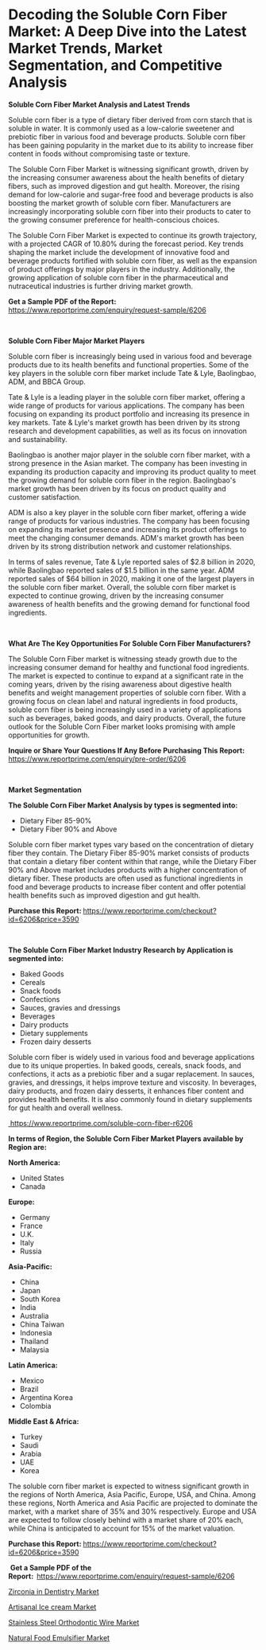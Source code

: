 <p><h1>Decoding the Soluble Corn Fiber Market: A Deep Dive into the Latest Market Trends, Market Segmentation, and Competitive Analysis</h1></p><p><strong>Soluble Corn Fiber Market Analysis and Latest Trends</strong></p>
<p><p>Soluble corn fiber is a type of dietary fiber derived from corn starch that is soluble in water. It is commonly used as a low-calorie sweetener and prebiotic fiber in various food and beverage products. Soluble corn fiber has been gaining popularity in the market due to its ability to increase fiber content in foods without compromising taste or texture.</p><p>The Soluble Corn Fiber Market is witnessing significant growth, driven by the increasing consumer awareness about the health benefits of dietary fibers, such as improved digestion and gut health. Moreover, the rising demand for low-calorie and sugar-free food and beverage products is also boosting the market growth of soluble corn fiber. Manufacturers are increasingly incorporating soluble corn fiber into their products to cater to the growing consumer preference for health-conscious choices.</p><p>The Soluble Corn Fiber Market is expected to continue its growth trajectory, with a projected CAGR of 10.80% during the forecast period. Key trends shaping the market include the development of innovative food and beverage products fortified with soluble corn fiber, as well as the expansion of product offerings by major players in the industry. Additionally, the growing application of soluble corn fiber in the pharmaceutical and nutraceutical industries is further driving market growth.</p></p>
<p><strong>Get a Sample PDF of the Report:&nbsp;</strong> <a href="https://www.reportprime.com/enquiry/request-sample/6206">https://www.reportprime.com/enquiry/request-sample/6206</a></p>
<p>&nbsp;</p>
<p><strong>Soluble Corn Fiber Major Market Players</strong></p>
<p><p>Soluble corn fiber is increasingly being used in various food and beverage products due to its health benefits and functional properties. Some of the key players in the soluble corn fiber market include Tate & Lyle, Baolingbao, ADM, and BBCA Group.</p><p>Tate & Lyle is a leading player in the soluble corn fiber market, offering a wide range of products for various applications. The company has been focusing on expanding its product portfolio and increasing its presence in key markets. Tate & Lyle's market growth has been driven by its strong research and development capabilities, as well as its focus on innovation and sustainability.</p><p>Baolingbao is another major player in the soluble corn fiber market, with a strong presence in the Asian market. The company has been investing in expanding its production capacity and improving its product quality to meet the growing demand for soluble corn fiber in the region. Baolingbao's market growth has been driven by its focus on product quality and customer satisfaction.</p><p>ADM is also a key player in the soluble corn fiber market, offering a wide range of products for various industries. The company has been focusing on expanding its market presence and increasing its product offerings to meet the changing consumer demands. ADM's market growth has been driven by its strong distribution network and customer relationships.</p><p>In terms of sales revenue, Tate & Lyle reported sales of $2.8 billion in 2020, while Baolingbao reported sales of $1.5 billion in the same year. ADM reported sales of $64 billion in 2020, making it one of the largest players in the soluble corn fiber market. Overall, the soluble corn fiber market is expected to continue growing, driven by the increasing consumer awareness of health benefits and the growing demand for functional food ingredients.</p></p>
<p>&nbsp;</p>
<p><strong>What Are The Key Opportunities For Soluble Corn Fiber Manufacturers?</strong></p>
<p><p>The Soluble Corn Fiber market is witnessing steady growth due to the increasing consumer demand for healthy and functional food ingredients. The market is expected to continue to expand at a significant rate in the coming years, driven by the rising awareness about digestive health benefits and weight management properties of soluble corn fiber. With a growing focus on clean label and natural ingredients in food products, soluble corn fiber is being increasingly used in a variety of applications such as beverages, baked goods, and dairy products. Overall, the future outlook for the Soluble Corn Fiber market looks promising with ample opportunities for growth.</p></p>
<p><strong>Inquire or Share Your Questions If Any Before Purchasing This Report:</strong> <a href="https://www.reportprime.com/enquiry/pre-order/6206">https://www.reportprime.com/enquiry/pre-order/6206</a></p>
<p>&nbsp;</p>
<p><strong>Market Segmentation</strong></p>
<p><strong>The Soluble Corn Fiber Market Analysis by types is segmented into:</strong></p>
<p><ul><li>Dietary Fiber 85-90%</li><li>Dietary Fiber 90% and Above</li></ul></p>
<p><p>Soluble corn fiber market types vary based on the concentration of dietary fiber they contain. The Dietary Fiber 85-90% market consists of products that contain a dietary fiber content within that range, while the Dietary Fiber 90% and Above market includes products with a higher concentration of dietary fiber. These products are often used as functional ingredients in food and beverage products to increase fiber content and offer potential health benefits such as improved digestion and gut health.</p></p>
<p><strong>Purchase this Report:&nbsp;</strong><a href="https://www.reportprime.com/checkout?id=6206&price=3590">https://www.reportprime.com/checkout?id=6206&price=3590</a></p>
<p>&nbsp;</p>
<p><strong>The Soluble Corn Fiber Market Industry Research by Application is segmented into:</strong></p>
<p><ul><li>Baked Goods</li><li>Cereals</li><li>Snack foods</li><li>Confections</li><li>Sauces, gravies and dressings</li><li>Beverages</li><li>Dairy products</li><li>Dietary supplements</li><li>Frozen dairy desserts</li></ul></p>
<p><p>Soluble corn fiber is widely used in various food and beverage applications due to its unique properties. In baked goods, cereals, snack foods, and confections, it acts as a prebiotic fiber and a sugar replacement. In sauces, gravies, and dressings, it helps improve texture and viscosity. In beverages, dairy products, and frozen dairy desserts, it enhances fiber content and provides health benefits. It is also commonly found in dietary supplements for gut health and overall wellness.</p></p>
<p><a href="https://www.reportprime.com/soluble-corn-fiber-r6206">&nbsp;https://www.reportprime.com/soluble-corn-fiber-r6206</a></p>
<p><strong>In terms of Region, the Soluble Corn Fiber Market Players available by Region are:</strong></p>
<p>
    <p> <strong> North America: </strong>
        <ul>
            <li>United States</li>
            <li>Canada</li>
        </ul>
        </p> 
    <p> <strong> Europe: </strong>
        <ul>
            <li>Germany</li>
            <li>France</li>
            <li>U.K.</li>
            <li>Italy</li>
            <li>Russia</li>
        </ul>
        </p> 
    <p> <strong> Asia-Pacific: </strong>
        <ul>
            <li>China</li>
            <li>Japan</li>
            <li>South Korea</li>
            <li>India</li>
            <li>Australia</li>
            <li>China Taiwan</li>
            <li>Indonesia</li>
            <li>Thailand</li>
            <li>Malaysia</li>
        </ul>
        </p> 
    <p> <strong> Latin America: </strong>
        <ul>
            <li>Mexico</li>
            <li>Brazil</li>
            <li>Argentina Korea</li>
            <li>Colombia</li>
        </ul>
        </p> 
    <p> <strong> Middle East & Africa: </strong>
        <ul>
            <li>Turkey</li>
            <li>Saudi</li>
            <li>Arabia</li>
            <li>UAE</li>
            <li>Korea</li>
        </ul>
    </p>
    </p>
<p><p>The soluble corn fiber market is expected to witness significant growth in the regions of North America, Asia Pacific, Europe, USA, and China. Among these regions, North America and Asia Pacific are projected to dominate the market, with a market share of 35% and 30% respectively. Europe and USA are expected to follow closely behind with a market share of 20% each, while China is anticipated to account for 15% of the market valuation.</p></p>
<p><strong>Purchase this Report: </strong><a href="https://www.reportprime.com/checkout?id=6206&price=3590">https://www.reportprime.com/checkout?id=6206&price=3590</a></p>
<p>&nbsp;<strong>Get a Sample PDF of the Report:&nbsp;&nbsp;</strong><a href="https://www.reportprime.com/enquiry/request-sample/6206">https://www.reportprime.com/enquiry/request-sample/6206</a></p>
<p><strong></strong></p>
<p><p><a href="https://issuu.com/reportprime-2/docs/zirconia-in-dentistry-market-size-2030.pptx">Zirconia in Dentistry Market</a></p><p><a href="https://github.com/btwcqfvq34/Market-Research-Report-List-1/blob/main/artisanal-ice-cream-market.md">Artisanal Ice cream Market</a></p><p><a href="https://issuu.com/reportprime-2/docs/stainless-steel-orthodontic-wire-market-size-2030.">Stainless Steel Orthodontic Wire Market</a></p><p><a href="https://github.com/anggakarna133/Market-Research-Report-List-1/blob/main/natural-food-emulsifier-market.md">Natural Food Emulsifier Market</a></p></p>